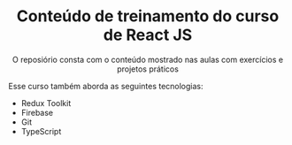 <h1 align="center"> Conteúdo de treinamento do curso de React JS </h1>

<p align="center">
O reposiório consta com o conteúdo mostrado nas aulas com exercícios e projetos práticos
</p>

Esse curso também aborda as seguintes tecnologias:

- Redux Toolkit
- Firebase
- Git
- TypeScript
